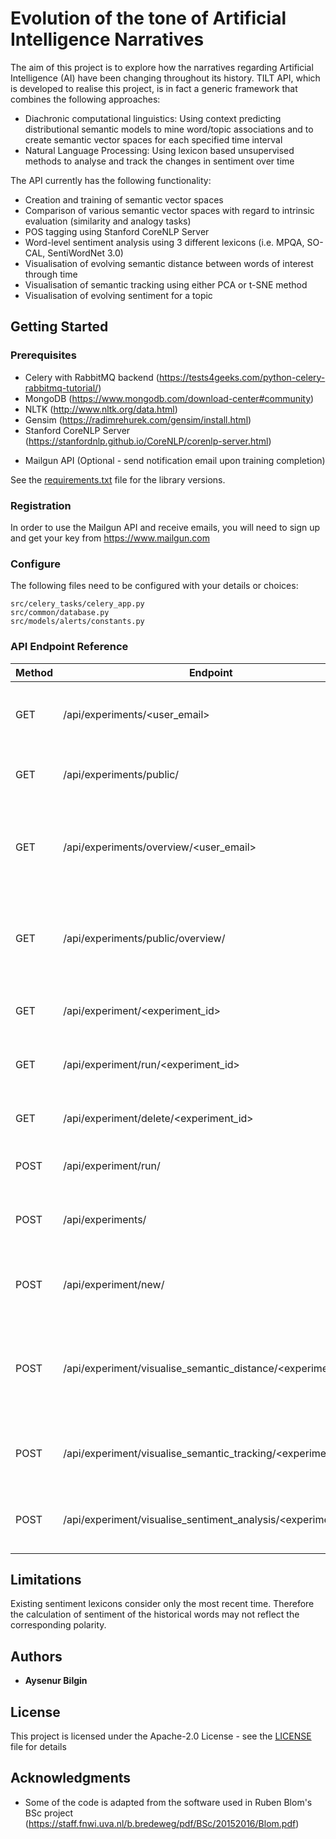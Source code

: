# Evolution of the tone of Artificial Intelligence Narratives

The aim of this project is to explore how the narratives regarding Artificial Intelligence (AI) have been changing throughout its history.
TILT API, which is developed to realise this project, is in fact a generic framework that combines the following approaches:
- Diachronic computational linguistics: Using context predicting distributional semantic models to mine word/topic associations and to create semantic vector spaces for each specified time interval
- Natural Language Processing: Using lexicon based unsupervised methods to analyse and track the changes in sentiment over time

The API currently has the following functionality:
- Creation and training of semantic vector spaces
- Comparison of various semantic vector spaces with regard to intrinsic evaluation (similarity and analogy tasks)
- POS tagging using Stanford CoreNLP Server
- Word-level sentiment analysis using 3 different lexicons (i.e. MPQA, SO-CAL, SentiWordNet 3.0)
- Visualisation of evolving semantic distance between words of interest through time
- Visualisation of semantic tracking using either PCA or t-SNE method
- Visualisation of evolving sentiment for a topic

## Getting Started

### Prerequisites

* Celery with RabbitMQ backend (https://tests4geeks.com/python-celery-rabbitmq-tutorial/)
* MongoDB (https://www.mongodb.com/download-center#community)
* NLTK (http://www.nltk.org/data.html)
* Gensim (https://radimrehurek.com/gensim/install.html)
* Stanford CoreNLP Server (https://stanfordnlp.github.io/CoreNLP/corenlp-server.html)
+ Mailgun API (Optional - send notification email upon training completion)

See the [requirements.txt](requirements.txt) file for the library versions.

### Registration
In order to use the Mailgun API and receive emails, you will need to sign up and get your key from https://www.mailgun.com

### Configure

The following files need to be configured with your details or choices:

```
src/celery_tasks/celery_app.py
src/common/database.py
src/models/alerts/constants.py
```

### API Endpoint Reference

| Method | Endpoint | Usage | Returns | Example Request Body (JSON) |
| --- | --- |  --- |  --- | --- |
| GET | /api/experiments/<user_email> | Get experiments created using the *user_email* | User experiments (JSON) | - |
| GET | /api/experiments/public/ | Get experiments created publicly | Public experiments (JSON) | - |
| GET | /api/experiments/overview/<user_email> | Compare experiments created using the *user_email* | Components of Bokeh plot (HeatMap) to be embedded (JSON) | - |
| GET | /api/experiments/public/overview/ | Compare experiments created publicly | Components of Bokeh plot (HeatMap) to be embedded (JSON) | - |
| GET | /api/experiment/<experiment_id> | Get experiment having *experiment_id* | Experiment details (JSON) | - |
| GET | /api/experiment/run/<experiment_id> | Run experiment having *experiment_id* | Status information (Plain text) | - |
| GET | /api/experiment/delete/<experiment_id> | Delete experiment having *experiment_id* | Status information (Plain text) | - |
| POST | /api/experiment/run/ | Run experiment | Status information (Plain text) | ```{ "experimentId" : "a6a47948ef0a438bbb3db96ec9df7696"}``` |
| POST | /api/experiments/ | Get experiments created using the *user_email* | User experiments (JSON)  | ```{"userEmail" : "user@email.com"}``` |
| POST | /api/experiment/new/ | Configure and create experiment | Status information (Plain text) | ``` { "userEmail" : "user@email.com", "form" : [ { "experiment_display_title" : "Experiment title", "online_flag" : true, "training_algorithm" : "SGHS" } ] } ``` |
| POST | /api/experiment/visualise_semantic_distance/<experiment_id> | Visualise evolution of semantic distance between a keyword and aspects of interest | Components of Bokeh plot to be embedded (JSON) | ``` {"form" : [ { "keyword" : "artificial intelligence", "num_neighbours" : 10, "aspect_list[]" : ["military", "jobs", "transport", "efficiency"] } ] } ``` |
| POST | /api/experiment/visualise_semantic_tracking/<experiment_id> | Run experiment having *experiment_id* | Components of Bokeh plot to be embedded (JSON) | ``` { "form" : [ { "keyword" : "artificial intelligence", "num_neighbours" : 10, "visualisation_alg" : "pca" } ] } ``` |
| POST | /api/experiment/visualise_sentiment_analysis/<experiment_id> | Delete experiment having *experiment_id* | Components of Bokeh plot to be embedded (JSON) | ``` {"form" : [ { "keyword" : "artificial intelligence", "num_neighbours" : 10, "sentiment_lexicon" : "SO-CAL" } ] } ``` |

## Limitations

Existing sentiment lexicons consider only the most recent time. Therefore the calculation of sentiment of the historical words may not reflect the corresponding polarity.

## Authors

* **Aysenur Bilgin**

## License

This project is licensed under the Apache-2.0 License - see the [LICENSE](LICENSE) file for details

## Acknowledgments

* Some of the code is adapted from the software used in Ruben Blom's BSc project (https://staff.fnwi.uva.nl/b.bredeweg/pdf/BSc/20152016/Blom.pdf)




